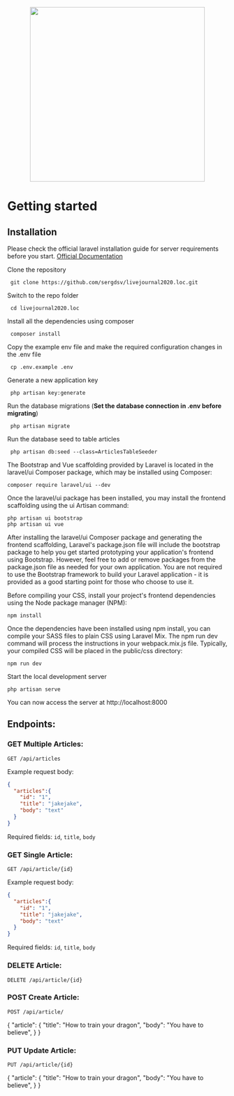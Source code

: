 <p align="center"><img src="https://res.cloudinary.com/dtfbvvkyp/image/upload/v1566331377/laravel-logolockup-cmyk-red.svg" width="400"></p>
 
 # Getting started
 
 ## Installation
 
 Please check the official laravel installation guide for server requirements before you start. [Official Documentation](https://laravel.com/docs/5.4/installation#installation)
 
 
 Clone the repository
 
     git clone https://github.com/sergdsv/livejournal2020.loc.git
 
 Switch to the repo folder
 
     cd livejournal2020.loc
 
 Install all the dependencies using composer
 
     composer install
 
 Copy the example env file and make the required configuration changes in the .env file
 
     cp .env.example .env
 
 Generate a new application key
 
     php artisan key:generate
     
 Run the database migrations (**Set the database connection in .env before migrating**)
 
     php artisan migrate
     
 Run the database seed to table articles
     
     php artisan db:seed --class=ArticlesTableSeeder
 
 The Bootstrap and Vue scaffolding provided by Laravel is located in the laravel/ui Composer package, which may be installed using Composer:
 
    composer require laravel/ui --dev
    
 Once the laravel/ui package has been installed, you may install the frontend scaffolding using the ui Artisan command:
 
    php artisan ui bootstrap
    php artisan ui vue

After installing the laravel/ui Composer package and generating the frontend scaffolding, Laravel's package.json file will include the bootstrap package to help you get started prototyping your application's frontend using Bootstrap. However, feel free to add or remove packages from the package.json file as needed for your own application. You are not required to use the Bootstrap framework to build your Laravel application - it is provided as a good starting point for those who choose to use it.

Before compiling your CSS, install your project's frontend dependencies using the Node package manager (NPM):

    npm install
    
Once the dependencies have been installed using npm install, you can compile your SASS files to plain CSS using Laravel Mix. The npm run dev command will process the instructions in your webpack.mix.js file. Typically, your compiled CSS will be placed in the public/css directory:

    npm run dev
 
Start the local development server
    
    php artisan serve
 
 You can now access the server at http://localhost:8000

## Endpoints:

### GET Multiple Articles:

`GET /api/articles`

Example request body:
```JSON
{
  "articles":{
    "id": "1",
    "title": "jakejake",
    "body": "text"
  }
}
```
Required fields: `id`, `title`, `body`

### GET Single Article:

`GET /api/article/{id}`

Example request body:
```JSON
{
  "articles":{
    "id": "1",
    "title": "jakejake",
    "body": "text"
  }
}
```
Required fields: `id`, `title`, `body`

### DELETE Article:

`DELETE /api/article/{id}`

### POST Create Article:

`POST /api/article/`

{
  "article": {
    "title": "How to train your dragon",
    "body": "You have to believe",
  }
}

### PUT Update Article:

`PUT /api/article/{id}`

{
  "article": {
    "title": "How to train your dragon",
    "body": "You have to believe",
  }
}


